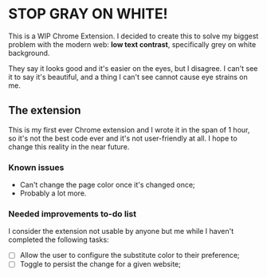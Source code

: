 # STOP GRAY ON WHITE!

This is a WIP Chrome Extension. I decided to create this to solve my biggest problem with the modern web: **low text contrast**, specifically grey on white background.

They say it looks good and it's easier on the eyes, but I disagree. I can't see it to say it's beautiful, and a thing I can't see cannot cause eye strains on me.

## The extension

This is my first ever Chrome extension and I wrote it in the span of 1 hour, so it's not the best code ever and it's not user-friendly at all. I hope to change this reality in the near future.

### Known issues
- Can't change the page color once it's changed once;
- Probably a lot more.

### Needed improvements to-do list

I consider the extension not usable by anyone but me while I haven't completed the following tasks:

- [ ] Allow the user to configure the substitute color to their preference;
- [ ] Toggle to persist the change for a given website;
